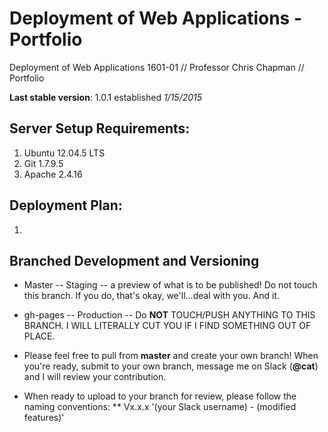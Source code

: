 # Deployment of Web Applications - Portfolio
Deployment of Web Applications 1601-01 // Professor Chris Chapman // Portfolio

**Last stable version**: 1.0.1 established *1/15/2015*

## Server Setup Requirements:
1. Ubuntu 12.04.5 LTS
2. Git 1.7.9.5
3. Apache 2.4.16

## Deployment Plan:
1. 

## Branched Development and Versioning
* Master -- Staging -- a preview of what is to be published! Do not touch this branch. 
If you do, that's okay, we'll...deal with you. And it.

* gh-pages -- Production -- Do **NOT** TOUCH/PUSH ANYTHING TO THIS BRANCH. 
I WILL LITERALLY CUT YOU IF I FIND SOMETHING OUT OF PLACE.

* Please feel free to pull from **master** and create your own branch! When you're ready,
submit to your own branch, message me on Slack (__@cat__) and I will review your contribution.

* When ready to upload to your branch for review, please follow the naming conventions:
**   Vx.x.x '(your Slack username) - (modified features)'


